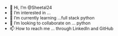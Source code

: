 - 👋 Hi, I’m @Sheetal24
- 👀 I’m interested in ... 
- 🌱 I’m currently learning ...full stack python 
- 💞️ I’m looking to collaborate on ... python 
- 📫 How to reach me ... through LinkedIn and GitHub

<!---
Sheetal1724/Sheetal1724 is a ✨ special ✨ repository because its `README.md` (this file) appears on your GitHub profile.
You can click the Preview link to take a look at your changes.
--->
